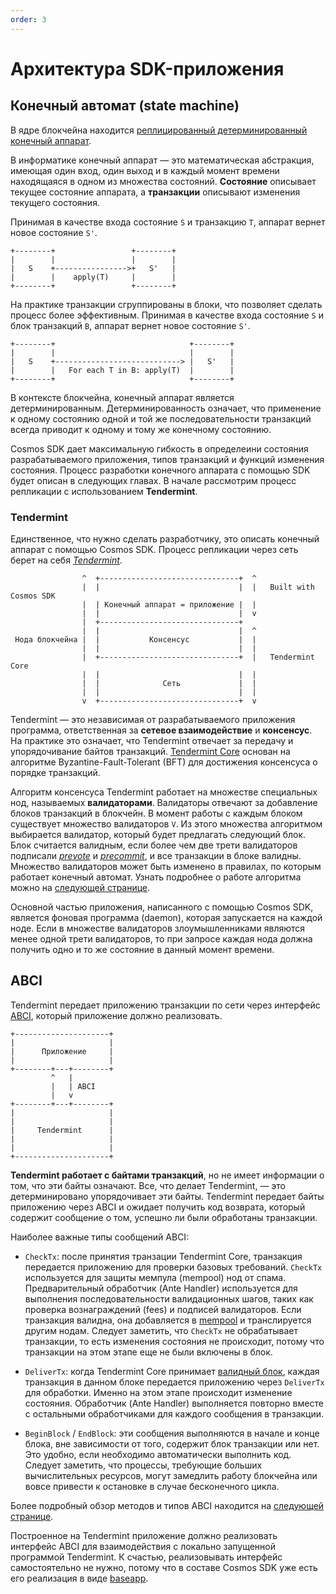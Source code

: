 ```yaml
---
order: 3
---
```


# Архитектура SDK-приложения

## Конечный автомат (state machine)

В ядре блокчейна находится [реплицированный детерминированный конечный аппарат](https://en.wikipedia.org/wiki/State_machine_replication).

В информатике конечный аппарат — это математическая абстракция, имеющая один вход, один выход и в каждый момент времени находящаяся в одном из множества состояний. **Состояние** описывает текущее состояние аппарата, а **транзакции** описывают изменения текущего состояния.

Принимая в качестве входа состояние `S` и транзакцию `T`, аппарат вернет новое состояние `S'`.

```
+--------+                 +--------+
|        |                 |        |
|   S    +---------------->+   S'   |
|        |    apply(T)     |        |
+--------+                 +--------+
```

На практике транзакции сгруппированы в блоки, что позволяет сделать процесс более эффективным. Принимая в качестве входа состояние `S` и блок транзакций `B`, аппарат вернет новое состояние `S'`.
```
+--------+                              +--------+
|        |                              |        |
|   S    +----------------------------> |   S'   |
|        |   For each T in B: apply(T)  |        |
+--------+                              +--------+
```

В контексте блокчейна, конечный аппарат является детерминированным. Детерминированность означает, что применение к одному состоянию одной и той же последовательности транзакций всегда приводит к одному и тому же конечному состоянию.

Cosmos SDK дает максимальную гибкость в определеини состояния разрабатываемого приложения, типов транзакций и функций изменения состояния. Процесс разработки конечного аппарата с помощью SDK будет описан в следующих главах. В начале рассмотрим процесс репликации с использованием **Tendermint**.

### Tendermint

Единственное, что нужно сделать разработчику, это описать конечный аппарат с помощью Cosmos SDK. Процесс репликации через сеть берет на себя [*Tendermint*](https://tendermint.com/docs/introduction/what-is-tendermint.html).

```
                ^  +-------------------------------+  ^
                |  |                               |  |   Built with Cosmos SDK
                |  | Конечный аппарат = приложение |  |
                |  |                               |  v
                |  +-------------------------------+
                |  |                               |  ^
 Нода блокчейна |  |           Консенсус           |  |
                |  |                               |  |
                |  +-------------------------------+  |   Tendermint Core
                |  |                               |  |
                |  |              Сеть             |  |
                |  |                               |  |
                v  +-------------------------------+  v
```

Tendermint — это независимая от разрабатываемого приложения программа, ответственная за **сетевое взаимодействие** и **консенсус**. На практике это означает, что Tendermint отвечает за передачу и упорядочивание байтов транзакций. [Tendermint Core](https://tendermint.com/docs/introduction/what-is-tendermint.html) основан на алгоритме Byzantine-Fault-Tolerant (BFT) для достижения консенсуса о порядке транзакций.

Алгоритм консенсуса Tendermint работает на множестве специальных нод, называемых **валидаторами**. Валидаторы отвечают за добавление блоков транзакций в блокчейн. В момент работы с каждым блоком существует множество валидаторов `V`. Из этого множества алгоритмом выбирается валидатор, который будет предлагать следующий блок. Блок считается валидным, если более чем две трети валидаторов подписали *[prevote](https://tendermint.com/docs/spec/consensus/consensus.html#prevote-step-height-h-round-r)* и *[precommit](https://tendermint.com/docs/spec/consensus/consensus.html#precommit-step-height-h-round-r)*, и все транзакции в блоке валидны. Множество валидаторов может быть изменено в правилах, по которым работает конечный автомат. Узнать подробнее о работе алгоритма можно на [следующей странице](https://tendermint.com/docs/introduction/what-is-tendermint.html#consensus-overview).

Основной частью приложения, написанного с помощью Cosmos SDK, является фоновая программа (daemon), которая запускается на каждой ноде. Если в множестве валидаторов злоумышленниками являются менее одной трети валидаторов, то при запросе каждая нода должна получить одно и то же состояние в данный момент времени.

## ABCI

Tendermint передает приложению транзакции по сети через интерфейс [ABCI](https://github.com/tendermint/tendermint/tree/master/abci), который приложение должно реализовать.

```
+---------------------+
|                     |
|      Приложение     |
|                     |
+--------+---+--------+
         ^   |
         |   | ABCI
         |   v
+--------+---+--------+
|                     |
|                     |
|     Tendermint      |
|                     |
|                     |
+---------------------+
```

**Tendermint работает с байтами транзакций**, но не имеет информации о том, что эти байты означают. Все, что делает Tendermint, — это детерминировано упорядочивает эти байты. Tendermint передает байты приложению через ABCI и ожидает получить код возврата, который содержит сообщение о том, успешно ли были обработаны транзакции.

Наиболее важные типы сообщений ABCI:

- `CheckTx`: после принятия транзации Tendermint Core, транзакция передается приложению для проверки базовых требований. `CheckTx` используется для защиты мемпула (mempool) нод от спама. Предварительный обработчик (Ante Handler) используется для выполнения последовательности валидационных шагов, таких как проверка вознаграждений (fees) и подписей валидаторов. Если транзакция валидна, она добавляется в [mempool](https://tendermint.com/docs/spec/reactors/mempool/functionality.html#mempool-functionality) и транслируется другим нодам. Следует заметить, что `CheckTx` не обрабатывает транзакции, то есть изменения состояния не происходит, потому что транзакции на этом этапе еще не были включены в блок.

- `DeliverTx`: когда Tendermint Core принимает [валидный блок](https://tendermint.com/docs/spec/blockchain/blockchain.html#validation), каждая транзакция в данном блоке передается приложению через `DeliverTx` для обработки. Именно на этом этапе происходит изменение состояния. Обработчик (Ante Handler) выполняется повторно вместе с остальными обработчиками для каждого сообщения в транзакции.

- `BeginBlock` / `EndBlock`: эти сообщения выполняются в начале и конце блока, вне зависимости от того, содержит блок транзакции или нет. Это удобно, если необходимо автоматически выполнить код. Следует заметить, что процессы, требующие больших вычислительных ресурсов, могут замедлить работу блокчейна или вовсе привести к остановке в случае бесконечного цикла.

Более подробный обзор методов и типов ABCI находится на [следующей странице](https://tendermint.com/docs/spec/abci/abci.html#overview).

Построенное на Tendermint приложение должно реализовать интерфейс ABCI для взаимодействия с локально запущенной программой Tendermint. К счастью, реализовывать интерфейс самостоятельно не нужно, потому что в составе Cosmos SDK уже есть его реализация в виде [baseapp](./sdk-design.md#baseapp).